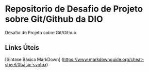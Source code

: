 # Repositorio de Desafio de Projeto sobre Git/Github da DIO
Desafio de Projeto sobre Git/Github


## Links Úteis
[Sintaxe Básica MarkDown] (https://www.markdownguide.org/cheat-sheet/#basic-syntax)
